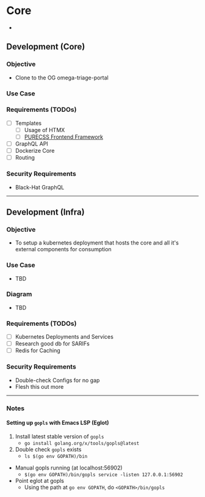 # Core
- 

## Development (Core)

### Objective
- Clone to the OG omega-triage-portal

### Use Case

### Requirements (TODOs)
- [ ] Templates
  - [ ] Usage of HTMX
  - [ ] [PURECSS Frontend Framework](https://purecss.io/)
- [ ] GraphQL API
- [ ] Dockerize Core
- [ ] Routing

### Security Requirements
- Black-Hat GraphQL

---

## Development (Infra)

### Objective
- To setup a kubernetes deployment that hosts the core and all it's external components for consumption

### Use Case
- TBD

### Diagram
- TBD

### Requirements (TODOs) 
- [ ] Kubernetes Deployments and Services
- [ ] Research good db for SARIFs
- [ ] Redis for Caching

### Security Requirements
- Double-check Configs for no gap
- Flesh this out more

--- 

### Notes
#### **Setting up `gopls` with Emacs LSP (Eglot)**

1. Install latest stable version of `gopls`
   - `go install golang.org/x/tools/gopls@latest`
1. Double check `gopls` exists
   - `ls $(go env GOPATH)/bin`
- Manual gopls running (at localhost:56902)
   - `$(go env GOPATH)/bin/gopls service -listen 127.0.0.1:56902`
- Point eglot at gopls
  - Using the path at `go env GOPATH`, do `<GOPATH>/bin/gopls`
